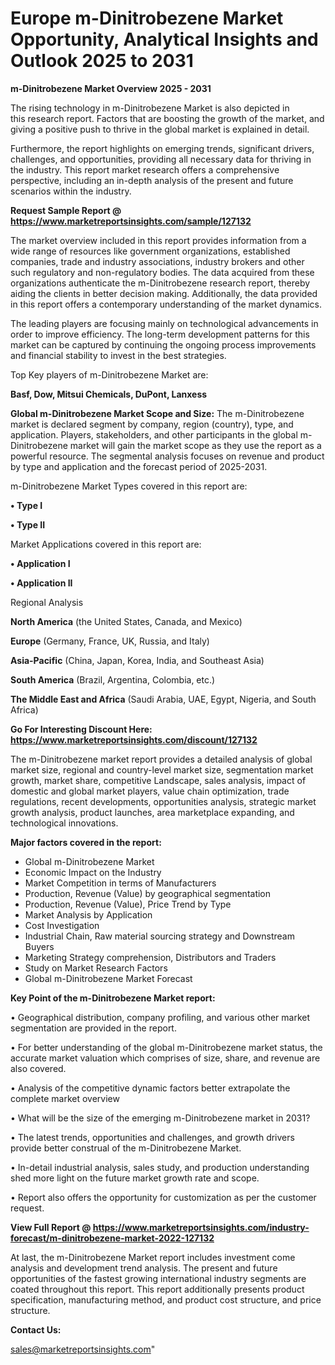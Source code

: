  # Europe m-Dinitrobezene Market Opportunity, Analytical Insights and Outlook 2025 to 2031

<Strong> m-Dinitrobezene Market Overview 2025 - 2031</strong>

The rising technology in m-Dinitrobezene Market is also depicted in this research report. Factors that are boosting the growth of the market, and giving a positive push to thrive in the global market is explained in detail.

Furthermore, the report highlights on emerging trends, significant drivers, challenges, and opportunities, providing all necessary data for thriving in the industry. This report market research offers a comprehensive perspective, including an in-depth analysis of the present and future scenarios within the industry.

<strong>Request Sample Report @ <a href=https://www.marketreportsinsights.com/sample/127132>https://www.marketreportsinsights.com/sample/127132</a></strong>

The market overview included in this report provides information from a wide range of resources like government organizations, established companies, trade and industry associations, industry brokers and other such regulatory and non-regulatory bodies. The data acquired from these organizations authenticate the m-Dinitrobezene research report, thereby aiding the clients in better decision making. Additionally, the data provided in this report offers a contemporary understanding of the market dynamics.

The leading players are focusing mainly on technological advancements in order to improve efficiency. The long-term development patterns for this market can be captured by continuing the ongoing process improvements and financial stability to invest in the best strategies.

Top Key players of m-Dinitrobezene Market are:

<strong>Basf, Dow, Mitsui Chemicals, DuPont, Lanxess</strong>

<strong><b>Global m-Dinitrobezene Market Scope and Size:</b></strong>
The m-Dinitrobezene market is declared segment by company, region (country), type, and application. Players, stakeholders, and other participants in the global m-Dinitrobezene market will gain the market scope as they use the report as a powerful resource. The segmental analysis focuses on revenue and product by type and application and the forecast period of 2025-2031.

m-Dinitrobezene Market Types covered in this report are:

<strong>• Type I

• Type II</strong>

Market Applications covered in this report are:

<strong>• Application I

• Application II</strong> 

Regional Analysis

<strong>North America</strong> (the United States, Canada, and Mexico)

<strong>Europe</strong> (Germany, France, UK, Russia, and Italy)

<strong>Asia-Pacific</strong> (China, Japan, Korea, India, and Southeast Asia)

<strong>South America</strong> (Brazil, Argentina, Colombia, etc.)

<strong>The Middle East and Africa</strong> (Saudi Arabia, UAE, Egypt, Nigeria, and South Africa)

<strong>Go For Interesting Discount Here: <a href=https://www.marketreportsinsights.com/discount/127132>https://www.marketreportsinsights.com/discount/127132</a></strong>

The m-Dinitrobezene market report provides a detailed analysis of global market size, regional and country-level market size, segmentation market growth, market share, competitive Landscape, sales analysis, impact of domestic and global market players, value chain optimization, trade regulations, recent developments, opportunities analysis, strategic market growth analysis, product launches, area marketplace expanding, and technological innovations.

<strong><b>Major factors covered in the report:</b></strong>
<ul>
  <li>Global m-Dinitrobezene Market </li>
  <li>Economic Impact on the Industry</li>
  <li>Market Competition in terms of Manufacturers</li>
  <li>Production, Revenue (Value) by geographical segmentation</li>
  <li>Production, Revenue (Value), Price Trend by Type</li>
  <li>Market Analysis by Application</li>
  <li>Cost Investigation</li>
  <li>Industrial Chain, Raw material sourcing strategy and Downstream Buyers</li>
  <li>Marketing Strategy comprehension, Distributors and Traders</li>
  <li>Study on Market Research Factors</li>
  <li>Global m-Dinitrobezene Market Forecast</li>
</ul>

<strong><b>Key Point of the m-Dinitrobezene Market report:</b></strong>

• Geographical distribution, company profiling, and various other market segmentation are provided in the report.

• For better understanding of the global m-Dinitrobezene market status, the accurate market valuation which comprises of size, share, and revenue are also covered.

• Analysis of the competitive dynamic factors better extrapolate the complete market overview

• What will be the size of the emerging m-Dinitrobezene market in 2031?

• The latest trends, opportunities and challenges, and growth drivers provide better construal of the m-Dinitrobezene Market.

• In-detail industrial analysis, sales study, and production understanding shed more light on the future market growth rate and scope.

• Report also offers the opportunity for customization as per the customer request.

<strong><b>View Full Report @ <a href=https://www.marketreportsinsights.com/industry-forecast/m-dinitrobezene-market-2022-127132>https://www.marketreportsinsights.com/industry-forecast/m-dinitrobezene-market-2022-127132</a></b></strong>


At last, the m-Dinitrobezene Market report includes investment come analysis and development trend analysis. The present and future opportunities of the fastest growing international industry segments are coated throughout this report. This report additionally presents product specification, manufacturing method, and product cost structure, and price structure.

<strong>Contact Us:</strong>

sales@marketreportsinsights.com"
